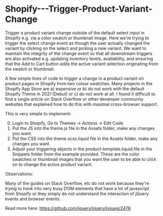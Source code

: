 # Shopify---Trigger-Product-Variant-Change
Trigger a product variant change outside of the default select input in Shopify e.g. via a color swatch or thumbnail image. 
Here we're trying to trigger the select change event as though the user actually changed the variant by clicking on the select 
and picking a new variant. We want to maintain the integrity of the change event so that all downstream triggers are also activated 
e.g. updating inventory levels, availability, and ensuring that the Add to Cart button adds the active variant selection 
originating from the swatch or thumbnail.
  
A few simple lines of code to trigger a change in a product variant on product pages in Shopify from two colour swatches. 
Many projects in the Shopify App Store are a) expensive or b) do not work with the default Shopify Theme in 2021 (Debut) or 
c) do not work at all. I found it difficult to find a single article on Stack Overflow or other developer community websites 
that explained how to do this with maximal cross-browser support.

This is very simple to implement:

0. Login to Shopify, Go to Themes -> Actions -> Edit Code
1. Put the JS into the theme.js file in the Assets folder, make any changes you want.
2. Put the CSS into the theme.scss.liquid file in the Assets folder, make any changes you want.
3. Adjust your triggering objects in the product-template.liquid file in the Snippets folder from the example provided. These are the 
color swatches or thumbnail images that you want the user to be able to click on to change the active product variant.

Observations:

Many of the guides on Stack Overflow, etc do not work because they're trying to hook into very busy DOM elements that have a lot of 
javascript from Shopify or they simply do not understand the interaction of jQuery events and browser events. 

Read more here: https://github.com/jquery/jquery/issues/2476
